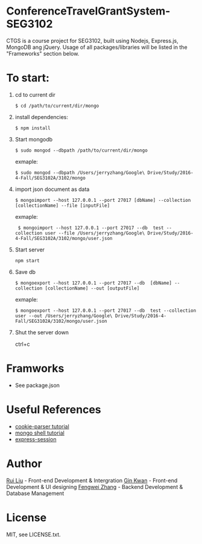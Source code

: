 # ConferenceTravelGrantSystem-SEG3102
CTGS is a course project for SEG3102, built using Nodejs, Express.js, MongoDB ang jQuery. Usage of all packages/libraries will be listed in the "Frameworks" section below.

# To start:

1. cd to current dir
    
    ```$ cd /path/to/current/dir/mongo```
    
2.  install dependencies:
    
	```$ npm install```

3.  Start mongodb 
    
    ```$ sudo mongod --dbpath /path/to/current/dir/mongo```
    
    exmaple: 
    
    ```$ sudo mongod --dbpath /Users/jerryzhang/Google\ Drive/Study/2016-4-Fall/SEG3102A/3102/mongo``` 
	
4. import json document as data
   
    ```$ mongoimport --host 127.0.0.1 --port 27017 [dbName] --collection [collectionName] --file [inputFile]```

	exmaple:
    
    ``` $ mongoimport --host 127.0.0.1 --port 27017 --db  test --collection user --file /Users/jerryzhang/Google\ Drive/Study/2016-4-Fall/SEG3102A/3102/mongo/user.json```
	
5. Start server
    
    ```npm start```
    
6. Save db
    
    ```$ mongoexport --host 127.0.0.1 --port 27017 --db  [dbName] --collection [collectionName] --out [outputFile]```
    
    exmaple: 
    
    ```$ mongoexport --host 127.0.0.1 --port 27017 --db  test --collection user --out /Users/jerryzhang/Google\ Drive/Study/2016-4-Fall/SEG3102A/3102/mongo/user.json```
	
7. Shut the server down
    
    ctrl+c
    

# Framworks
- See package.json

# Useful References
- [cookie-parser tutorial](http://expressjs-book.com/index.html%3Fp=128.html)
- [mongo shell tutorial](http://www.mkyong.com/mongodb/how-to-create-database-or-collection-in-mongodb/)
- [express-session](https://github.com/expressjs/session)

# Author
[Rui Liu](https://github.com/RayLLiu) - Front-end Development & Intergration
[Gin Kwan](https://github.com/GinKwan) - Front-end Development & UI designing
[Fengwei Zhang](https://github.com/zhang96) - Backend Development & Database Management

# License

MIT, see LICENSE.txt.


